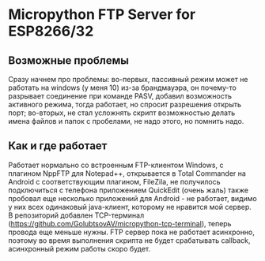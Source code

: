 # Micropython FTP Server for ESP8266/32

## Возможные проблемы
Сразу начнем про проблемы: 
   во-первых, пассивный режим может не работать на windows (у меня 10) из-за брандмауэра, он почему-то разрывает соединение при команде PASV, добавил возможность активного режима, тогда работает, но спросит разрешения открыть порт;
   во-вторых, не стал усложнять скрипт возможностью делать имена файлов и папок с пробелами, не надо этого, но помнить надо.
  
## Как и где работает
Работает нормально со встроенным FTP-клиентом Windows, с плагином NppFTP для Notepad++, открывается в Total Commander на Android с соответствующим плагином, FileZila, не получилось подключиться с телефона приложением QuickEdit (очень жаль) также пробовал еще несколько приложений для Android - не работает, видимо у них всех одинаковый java-клиент, которому не нравится мой сервер.
В репозиторий добавлен TCP-терминал (https://github.com/GolubtsovAV/micropython-tcp-terminal), теперь провода еще меньше нужны.
FTP сервер пока не работает асинхронно, поэтому во время выполнения скрипта не будет срабатывать callback, асинхронный режим работы скоро будет.
